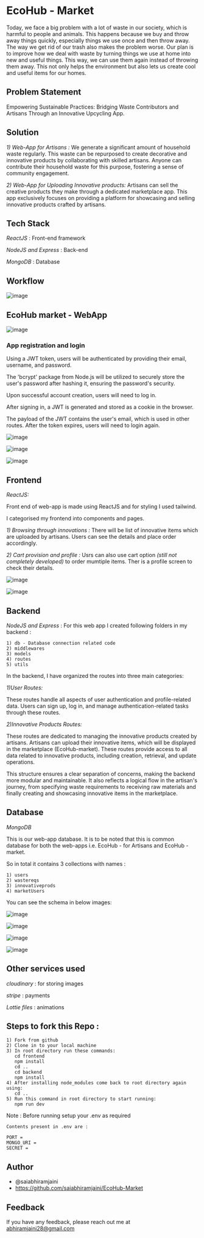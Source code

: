 # EcoHub - Market

Today, we face a big problem with a lot of waste in our society, which is harmful to people and animals. This happens because we buy and throw away things quickly, especially things we use once and then throw away. The way we get rid of our trash also makes the problem worse. Our plan is to improve how we deal with waste by turning things we use at home into new and useful things. This way, we can use them again instead of throwing them away. This not only helps the environment but also lets us create cool and useful items for our homes.

## Problem Statement

Empowering Sustainable Practices: Bridging Waste Contributors and Artisans Through an Innovative Upcycling App.


## Solution

*1) Web-App for Artisans :*
We generate a significant amount of household waste regularly.
This waste can be repurposed to create decorative and innovative products by collaborating with skilled artisans.
Anyone can contribute their household waste for this purpose, fostering a sense of community engagement.

*2) Web-App for Uploading Innovative products:*
Artisans can sell the creative products they make through a dedicated marketplace app.
This app exclusively focuses on providing a platform for showcasing and selling innovative products crafted by artisans.

## Tech Stack

*ReactJS* : Front-end framework

*NodeJS and Express* : Back-end

*MongoDB* : Database

## Workflow

![image](https://github.com/saiabhiramjaini/Resculpt-For_Artisans/assets/115941546/58143f09-9cce-41c7-8eb0-fa365b5e575f)




## EcoHub market - WebApp

![image](https://github.com/saiabhiramjaini/Resculpt-For_Artisans/assets/115941546/1b6ff47f-eabd-4ae2-9fb3-01a6c0b85581)




### App registration and login
Using a JWT token, users will be authenticated by providing their email, username, and password.

The 'bcrypt' package from Node.js will be utilized to securely store the user's password after hashing it, ensuring the password's security.

Upon successful account creation, users will need to log in.

After signing in, a JWT is generated and stored as a cookie in the browser.

The payload of the JWT contains the user's email, which is used in other routes. After the token expires, users will need to login again.

![image](https://github.com/saiabhiramjaini/Resculpt-For_Artisans/assets/115941546/ae064dbf-9bd3-4bee-b057-55358f322ddd)

![image](https://github.com/saiabhiramjaini/Resculpt-For_Artisans/assets/115941546/1c5e750b-4dcb-476f-9c1c-726278bb6a52)

![image](https://github.com/saiabhiramjaini/Resculpt-For_Artisans/assets/115941546/99536514-581c-4e20-b724-f39148fb6810)

## Frontend

*ReactJS:*

Front end of web-app is made using ReactJS and for styling I used tailwind.

I categorised my frontend into components and pages.

*1) Browsing through innovations :*
There will be list of innovative items which are uploaded by artisans. Users can see the details and place order accordingly.


*2) Cart provision and profile :*
Usrs can also use cart option *(still not completely developed)* to order mumtiple items. Ther is a profile screen to check their details.

![image](https://github.com/Bharath601/pdf-text-summarization/assets/154265845/02377fff-365b-4c3e-82be-7d194c581525)

![image](https://github.com/Bharath601/pdf-text-summarization/assets/154265845/6e55eeef-92ec-4926-b746-760bcf495ada)

## Backend

*NodeJS and Express* : For this web app I created following folders in my backend :

    1) db - Database connection related code
    2) middlewares
    3) models
    4) routes
    5) utils

In the backend, I have organized the routes into three main categories:

 *1)User Routes:*

These routes handle all aspects of user authentication and profile-related data. Users can sign up, log in, and manage authentication-related tasks through these routes.


*2)Innovative Products Routes:*

These routes are dedicated to managing the innovative products created by artisans. Artisans can upload their innovative items, which will be displayed in the marketplace (EcoHub-market). These routes provide access to all data related to innovative products, including creation, retrieval, and update operations.



This structure ensures a clear separation of concerns, making the backend more modular and maintainable. It also reflects a logical flow in the artisan's journey, from specifying waste requirements to receiving raw materials and finally creating and showcasing innovative items in the marketplace.

## Database

*MongoDB*

This is our web-app database. It is to be noted that this is common database for both the web-apps i.e. EcoHub - for Artisans and EcoHub - market.

So in total it contains 3 collections with names :

    1) users
    2) wastereqs
    3) innovativeprods
    4) marketUsers

You can see the schema in below images:

![image](https://github.com/saiabhiramjaini/Resculpt-For_Artisans/assets/115941546/c5dd6c2a-5e0f-42b1-99ad-55f883362a93)


![image](https://github.com/saiabhiramjaini/Resculpt-For_Artisans/assets/115941546/8ed51428-a735-4199-b628-a49c786aca03)

![image](https://github.com/saiabhiramjaini/Resculpt-For_Artisans/assets/115941546/a0778656-a897-4d24-8cc8-9a0b170bfdab)


![image](https://github.com/saiabhiramjaini/Resculpt-For_Artisans/assets/115941546/d3862c05-5b14-45d2-aed4-55b55b544281)


## Other services used 

*cloudinary* : for storing images

*stripe* : payments

*Lottie files* : animations

## Steps to fork this Repo :

    1) Fork from github
    2) Clone in to your local machine
    3) In root directory run these commands:
       cd frontend
       npm install
       cd ..
       cd backend
       npm install
    4) After installing node_modules come back to root directory again using:
       cd ..
    5) Run this command in root directory to start running:
       npm run dev
Note : Before running setup your .env as required 

    Contents present in .env are :

    PORT = 
    MONGO_URI = 
    SECRET = 



## Author

- @saiabhiramjaini
- https://github.com/saiabhiramjaini/EcoHub-Market

## Feedback 

If you have any feedback, please reach out me at abhiramjaini28@gmail.com
